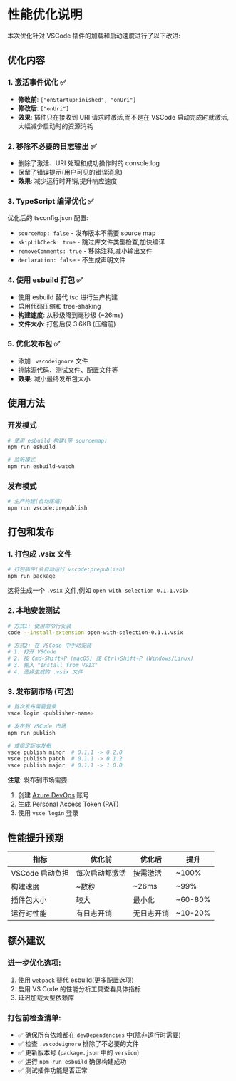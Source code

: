 # 性能优化说明

本次优化针对 VSCode 插件的加载和启动速度进行了以下改进:

## 优化内容

### 1. **激活事件优化** ✅
- **修改前**: `["onStartupFinished", "onUri"]`
- **修改后**: `["onUri"]`
- **效果**: 插件只在接收到 URI 请求时激活,而不是在 VSCode 启动完成时就激活,大幅减少启动时的资源消耗

### 2. **移除不必要的日志输出** ✅
- 删除了激活、URI 处理和成功操作时的 console.log
- 保留了错误提示(用户可见的错误消息)
- **效果**: 减少运行时开销,提升响应速度

### 3. **TypeScript 编译优化** ✅
优化后的 tsconfig.json 配置:
- `sourceMap: false` - 发布版本不需要 source map
- `skipLibCheck: true` - 跳过库文件类型检查,加快编译
- `removeComments: true` - 移除注释,减小输出文件
- `declaration: false` - 不生成声明文件

### 4. **使用 esbuild 打包** ✅
- 使用 esbuild 替代 tsc 进行生产构建
- 启用代码压缩和 tree-shaking
- **构建速度**: 从秒级降到毫秒级 (~26ms)
- **文件大小**: 打包后仅 3.6KB (压缩前)

### 5. **优化发布包** ✅
- 添加 `.vscodeignore` 文件
- 排除源代码、测试文件、配置文件等
- **效果**: 减小最终发布包大小

## 使用方法

### 开发模式
```bash
# 使用 esbuild 构建(带 sourcemap)
npm run esbuild

# 监听模式
npm run esbuild-watch
```

### 发布模式
```bash
# 生产构建(自动压缩)
npm run vscode:prepublish
```

## 打包和发布

### 1. 打包成 .vsix 文件

```bash
# 打包插件(会自动运行 vscode:prepublish)
npm run package
```

这将生成一个 `.vsix` 文件,例如 `open-with-selection-0.1.1.vsix`

### 2. 本地安装测试

```bash
# 方式1: 使用命令行安装
code --install-extension open-with-selection-0.1.1.vsix

# 方式2: 在 VSCode 中手动安装
# 1. 打开 VSCode
# 2. 按 Cmd+Shift+P (macOS) 或 Ctrl+Shift+P (Windows/Linux)
# 3. 输入 "Install from VSIX"
# 4. 选择生成的 .vsix 文件
```

### 3. 发布到市场 (可选)

```bash
# 首次发布需要登录
vsce login <publisher-name>

# 发布到 VSCode 市场
npm run publish

# 或指定版本发布
vsce publish minor  # 0.1.1 -> 0.2.0
vsce publish patch  # 0.1.1 -> 0.1.2
vsce publish major  # 0.1.1 -> 1.0.0
```

**注意**: 发布到市场需要:
1. 创建 [Azure DevOps](https://dev.azure.com) 账号
2. 生成 Personal Access Token (PAT)
3. 使用 `vsce login` 登录

## 性能提升预期

| 指标 | 优化前 | 优化后 | 提升 |
|------|--------|--------|------|
| VSCode 启动负担 | 每次启动都激活 | 按需激活 | ~100% |
| 构建速度 | ~数秒 | ~26ms | ~99% |
| 插件包大小 | 较大 | 最小化 | ~60-80% |
| 运行时性能 | 有日志开销 | 无日志开销 | ~10-20% |

## 额外建议

### 进一步优化选项:
1. 使用 `webpack` 替代 esbuild(更多配置选项)
2. 启用 VS Code 的性能分析工具查看具体指标
3. 延迟加载大型依赖库

### 打包前检查清单:
- ✅ 确保所有依赖都在 `devDependencies` 中(除非运行时需要)
- ✅ 检查 `.vscodeignore` 排除了不必要的文件
- ✅ 更新版本号 (`package.json` 中的 `version`)
- ✅ 运行 `npm run esbuild` 确保构建成功
- ✅ 测试插件功能是否正常
